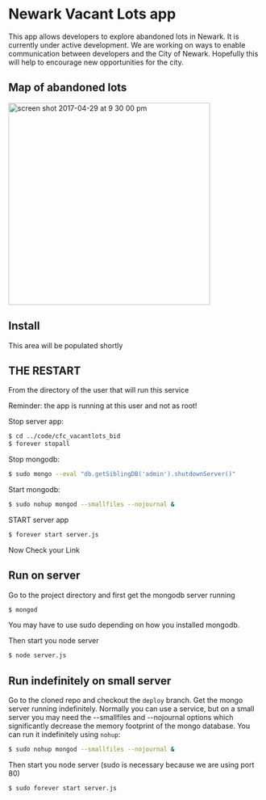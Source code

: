 # Newark Vacant Lots app

This app allows developers to explore abandoned lots in Newark. It is currently under active development. 
We are working on ways to enable communication between developers and the City of Newark. Hopefully
this will help to encourage new opportunities for the city.

## Map of abandoned lots

<img width="400" alt="screen shot 2017-04-29 at 9 30 00 pm" 
src="https://cloud.githubusercontent.com/assets/6666044/25560528/2fdaa548-2d24-11e7-805c-3041efe5969d.png">

## Install
This area will be populated shortly 

## THE RESTART
From the directory of the user that will run this service 

Reminder: the app is running at this user and not as root!

Stop server app:
```bash
$ cd ../code/cfc_vacantlots_bid
$ forever stopall
```

Stop mongodb:
```bash
$ sudo mongo --eval "db.getSiblingDB('admin').shutdownServer()"
```

Start mongodb:
```bash
$ sudo nohup mongod --smallfiles --nojournal &
```

START server app
```bash
$ forever start server.js
```
Now Check your Link

## Run on server

Go to the project directory and 
first get the mongodb server running
```bash
$ mongod
```
You may have to use sudo depending on how you installed mongodb.

Then start you node server
```bash
$ node server.js
```

## Run indefinitely on small server
Go to the cloned repo and checkout the `deploy` branch.
Get the mongo server running indefinitely. Normally you can
use a service, but on a small server you may need the --smallfiles
and --nojournal options which significantly decrease the memory footprint
of the mongo database. You can run it indefinitely using `nohup`:
```bash
$ sudo nohup mongod --smallfiles --nojournal &
```

Then start you node server (sudo is necessary because we are using port 80)
```bash
$ sudo forever start server.js
```
